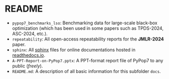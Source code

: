 # README

* `pypop7_benchmarks_lso`: Benchmarking data for large-scale black-box optimization (which has
  been used in some papers such as TPDS-2024, ASC-2024, etc.).
* `repeatability`: All open-access repeatability reports for the **JMLR-2024** paper.
* `sphinx`: All [sphinx](https://www.sphinx-doc.org/en/master/) files for online documentations
  hosted in [readthedocs.io](https://about.readthedocs.com/?ref=readthedocs.org).
* `A-PPT-Report-on-PyPop7.pptx`: A PPT-format report file of PyPop7 to any public (*freely*).
* `README.md`: A description of all basic information for this subfolder `docs`.
